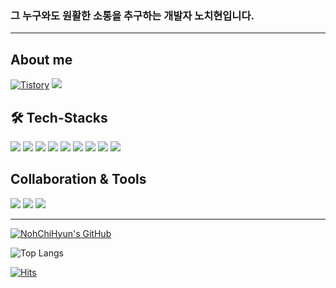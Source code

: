 ### 그 누구와도 원활한 소통을 추구하는 개발자 노치현입니다.

---

## About me

  <span>
  <a href = "https://juniortunar.tistory.com/"> <img alt="Tistory" src ="https://img.shields.io/badge/Tistory-black.svg?&style=for-the-badge"/></a>
  <a href= "mailto:shclgus111@gmail.com"><img src="https://img.shields.io/badge/Gmail-D14836?style=for-the-badge&logo=gmail&logoColor=white"></a>

## 🛠️ Tech-Stacks

 <img src="https://img.shields.io/badge/html5-E34F26?style=for-the-badge&logo=html5&logoColor=white">
 <img src="https://img.shields.io/badge/css-1572B6?style=for-the-badge&logo=css3&logoColor=white">
 <img src="https://img.shields.io/badge/Sass-CC6699?style=for-the-badge&logo=Sass&logoColor=white">
 <img src="https://img.shields.io/badge/Tailwind-38B2AC?style=for-the-badge&logo=tailwind-css&logoColor=white">
 <img src="https://img.shields.io/badge/javascript-F7DF1E?style=for-the-badge&logo=javascript&logoColor=black">
 <img src="https://img.shields.io/badge/react-61DAFB?style=for-the-badge&logo=react&logoColor=black">
 <img src="https://img.shields.io/badge/Redux-593D88?style=for-the-badge&logo=redux&logoColor=white">
 <img src="https://img.shields.io/badge/next.js-000000?style=for-the-badge&logo=nextdotjs&logoColor=white"/>
 <img src="https://img.shields.io/badge/firebase-FFCA28?style=for-the-badge&logo=firebase&logoColor=white">

## Collaboration & Tools

<img src="https://img.shields.io/badge/Visual_Studio-5C2D91?style=for-the-badge&logo=visual%20studio&logoColor=white">
<img src="https://img.shields.io/badge/github-181717?style=for-the-badge&logo=github&logoColor=white">
<img src="https://img.shields.io/badge/Figma-F24E1E?style=for-the-badge&logo=figma&logoColor=white">

---

[![NohChiHyun's GitHub](https://github-readme-stats.vercel.app/api?username=JuniorTunarr&theme=react&show_icons=true&custom_title=NohChiHyun's_Activity&rank_icon=github)](https://github.com/anuraghazra/github-readme-stats)

![Top Langs](https://github-readme-stats.vercel.app/api/top-langs/?username=JuniorTunarr&layout=compact&theme=tokyonight)

[![Hits](https://hits.seeyoufarm.com/api/count/incr/badge.svg?url=https%3A%2F%2Fgithub.com%2FJuniorTunarr&count_bg=%2379C83D&title_bg=%23555555&icon=&icon_color=%23E7E7E7&title=hits&edge_flat=false)](https://hits.seeyoufarm.com)
